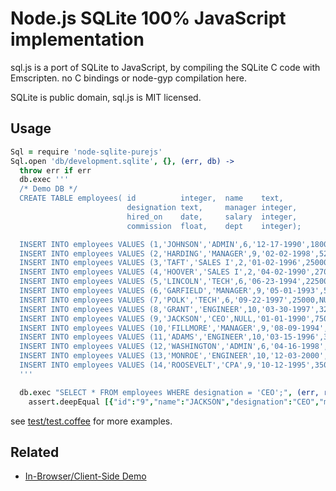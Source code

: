 # Node.js SQLite 100% JavaScript implementation

sql.js is a port of SQLite to JavaScript, by compiling the SQLite C code with Emscripten.
no C bindings or node-gyp compilation here.

SQLite is public domain, sql.js is MIT licensed.

## Usage

```coffeescript
Sql = require 'node-sqlite-purejs'
Sql.open 'db/development.sqlite', {}, (err, db) ->
  throw err if err
  db.exec '''
  /* Demo DB */
  CREATE TABLE employees( id          integer,  name    text,
                          designation text,     manager integer,
                          hired_on    date,     salary  integer,
                          commission  float,    dept    integer);

  INSERT INTO employees VALUES (1,'JOHNSON','ADMIN',6,'12-17-1990',18000,NULL,4);
  INSERT INTO employees VALUES (2,'HARDING','MANAGER',9,'02-02-1998',52000,300,3);
  INSERT INTO employees VALUES (3,'TAFT','SALES I',2,'01-02-1996',25000,500,3);
  INSERT INTO employees VALUES (4,'HOOVER','SALES I',2,'04-02-1990',27000,NULL,3);
  INSERT INTO employees VALUES (5,'LINCOLN','TECH',6,'06-23-1994',22500,1400,4);
  INSERT INTO employees VALUES (6,'GARFIELD','MANAGER',9,'05-01-1993',54000,NULL,4);
  INSERT INTO employees VALUES (7,'POLK','TECH',6,'09-22-1997',25000,NULL,4);
  INSERT INTO employees VALUES (8,'GRANT','ENGINEER',10,'03-30-1997',32000,NULL,2);
  INSERT INTO employees VALUES (9,'JACKSON','CEO',NULL,'01-01-1990',75000,NULL,4);
  INSERT INTO employees VALUES (10,'FILLMORE','MANAGER',9,'08-09-1994',56000,NULL,2);
  INSERT INTO employees VALUES (11,'ADAMS','ENGINEER',10,'03-15-1996',34000,NULL,2);
  INSERT INTO employees VALUES (12,'WASHINGTON','ADMIN',6,'04-16-1998',18000,NULL,4);
  INSERT INTO employees VALUES (13,'MONROE','ENGINEER',10,'12-03-2000',30000,NULL,2);
  INSERT INTO employees VALUES (14,'ROOSEVELT','CPA',9,'10-12-1995',35000,NULL,1);
  '''

  db.exec "SELECT * FROM employees WHERE designation = 'CEO';", (err, results) ->
    assert.deepEqual [{"id":"9","name":"JACKSON","designation":"CEO","manager":"(null)","hired_on":"01-01-1990","salary":"75000","commission":"(null)","dept":"4"}], results
```

see [test/test.coffee](https://github.com/mikesmullin/node-sqlite-purejs/blob/master/test/test.coffee) for more examples.

## Related

* [In-Browser/Client-Side Demo](http://syntensity.com/static/sql.html)
